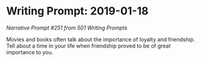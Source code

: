# Writing Prompt: 2019-01-18

_Narrative Prompt #251 from 501 Writing Prompts_

Movies and books often talk about the importance of loyalty and friendship.
Tell about a time in your life when friendship proved to be of great importance
to you.

